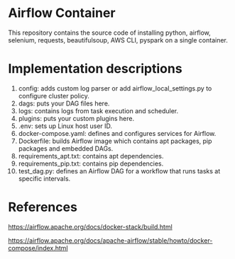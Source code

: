 # Airflow Container
This repository contains the source code of installing python, airflow, selenium, requests, beautifulsoup, AWS CLI, pyspark on a single container.

# Implementation descriptions
1. config: adds custom log parser or add airflow_local_settings.py to configure cluster policy.
2. dags: puts your DAG files here.
3. logs: contains logs from task execution and scheduler.
4. plugins: puts your custom plugins here.
5. .env: sets up Linux host user ID.
6. docker-compose.yaml: defines and configures services for Airflow.
7. Dockerfile: builds Airflow image which contains apt packages, pip packages and embedded DAGs.
8. requirements_apt.txt: contains apt dependencies.
9. requirements_pip.txt: contains pip dependencies.
10. test_dag.py: defines an Airflow DAG for a workflow that runs tasks at specific intervals. 

# References
https://airflow.apache.org/docs/docker-stack/build.html

https://airflow.apache.org/docs/apache-airflow/stable/howto/docker-compose/index.html



